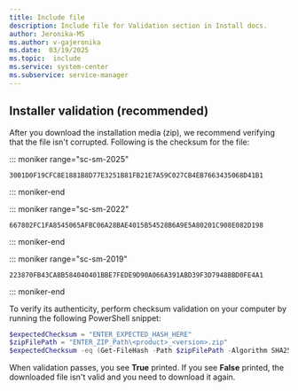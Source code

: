 ```yaml
---
title: Include file
description: Include file for Validation section in Install docs.
author: Jeronika-MS
ms.author: v-gajeronika
ms.date:  03/19/2025
ms.topic:  include
ms.service: system-center
ms.subservice: service-manager
---
```


## Installer validation (recommended) 

After you download the installation media (zip), we recommend verifying that the file isn't corrupted. Following is the checksum for the file:

::: moniker range="sc-sm-2025"

```
3001D0F19CFC8E1881B8D77E3251B81FB21E7A59C027CB4EB7663435068D41B1
```

::: moniker-end

::: moniker range="sc-sm-2022"

```
667802FC1FA8545065AFBC06A28BAE4015B54528B6A9E5A80201C908E082D198
```

::: moniker-end

::: moniker range="sc-sm-2019"

```
223870FB43CA8B584040401BBE7FEDE9D90A066A391ABD39F3D7948BBD0FE4A1
```

::: moniker-end

To verify its authenticity, perform checksum validation on your computer by running the following PowerShell snippet:

```powershell
$expectedChecksum = "ENTER_EXPECTED_HASH_HERE"
$zipFilePath = "ENTER_ZIP_Path\<product>_<version>.zip"
$expectedChecksum -eq (Get-FileHash -Path $zipFilePath -Algorithm SHA256).Hash
```

When validation passes, you see **True** printed. If you see **False** printed, the downloaded file isn't valid and you need to download it again.
